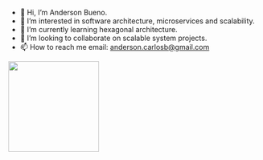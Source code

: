 - 👋 Hi, I’m Anderson Bueno.
- 👀 I’m interested in software architecture, microservices and scalability.
- 🌱 I’m currently learning hexagonal architecture.
- 💞️ I’m looking to collaborate on scalable system projects.
- 📫 How to reach me email: anderson.carlosb@gmail.com


<div>
<a href="https://github.com/acbueno">
<img loading="lazy" height="180em" src="https://github-readme-stats.vercel.app/api/top-langs/?username=acbueno&layout=compact&langs_count=7&theme=transparent"/>
</div>

<!---
acbueno/acbueno is a ✨ special ✨ repository because its `README.md` (this file) appears on your GitHub profile.
You can click the Preview link to take a look at your changes.
--->


